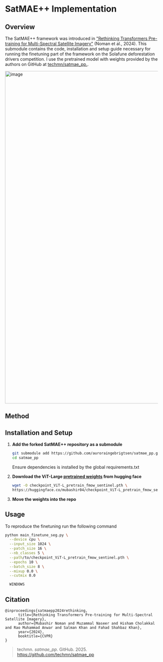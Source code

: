 # SatMAE++ Implementation

## Overview

The SatMAE++ framework was introduced in ["Rethinking Transformers Pre-training for Multi-Spectral Satellite Imagery"](https://arxiv.org/abs/2403.05419) (Noman et al., 2024). This submodule contains the code, installation and setup guide necessary for running the finetuning part of the framework on the Solafune deforestation drivers competition. I use the pretrained model with weights provided by the authors on GitHub at [techmn/satmae_pp.](https://github.com/techmn/satmae_pp).

<img width="1096" alt="image" src="images/overall_architecture.png">

## Method




## Installation and Setup

1. **Add the forked SatMAE++ repository as a submodule**

   ```bash
   git submodule add https://github.com/auroraingebrigtsen/satmae_pp.git satmae_pp
   cd satmae_pp
    ```
    Ensure dependencies is installed by the global requirements.txt

2. **Download the ViT-Large [pretrained weights](https://huggingface.co/mubashir04/checkpoint_ViT-L_pretrain_fmow_sentinel) from hugging face**
    ```bash
    wget -O checkpoint_ViT-L_pretrain_fmow_sentinel.pth \
    https://huggingface.co/mubashir04/checkpoint_ViT-L_pretrain_fmow_sentinel/resolve/main/pytorch_model.bin
    ```

3. **Move the weights into the repo**


## Usage
To reproduce the finetuning run the following command

```bash LINUX
python main_finetune_seg.py \
  --device cpu \
  --input_size 1024 \
  --patch_size 16 \
  --nb_classes 5 \
  --path/to/checkpoint_ViT-L_pretrain_fmow_sentinel.pth \
  --epochs 10 \
  --batch_size 8 \
  --mixup 0.0 \
  --cutmix 0.0

  WINDOWS
```


## Citation

```
@inproceedings{satmaepp2024rethinking,
      title={Rethinking Transformers Pre-training for Multi-Spectral Satellite Imagery}, 
      author={Mubashir Noman and Muzammal Naseer and Hisham Cholakkal and Rao Muhammad Anwar and Salman Khan and Fahad Shahbaz Khan},
      year={2024},
      booktitle={CVPR}
}
```

> techmn. _satmae_pp_. GitHub. 2025. https://github.com/techmn/satmae_pp
